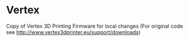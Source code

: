 # Vertex
Copy of Vertex 3D Printing Firmware for local changes (For original code see http://www.vertex3dprinter.eu/support/downloads)
